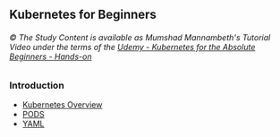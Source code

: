 
## Kubernetes for Beginners

###### © The Study Content is available as Mumshad Mannambeth's Tutorial Video under the terms of the [Udemy - Kubernetes for the Absolute Beginners - Hands-on](https://www.udemy.com/course/learn-kubernetes/)  

### Introduction
- [Kubernetes Overview](./overview.md)  
- [PODS](./pods.md)  
- [YAML](./yaml.md)